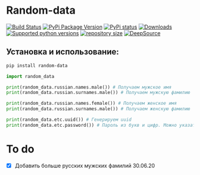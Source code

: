 # Random-data

[![Build Status](https://travis-ci.com/daveusa31/random-data.svg?branch=master)](https://travis-ci.com/daveusa31/random-data)
[![PyPi Package Version](https://img.shields.io/pypi/v/random_data.svg?style=flat-square)](https://pypi.python.org/pypi/random_data)
[![PyPi status](https://img.shields.io/pypi/status/random_data.svg?style=flat-square)](https://pypi.python.org/pypi/random_data)
[![Downloads](https://pepy.tech/badge/random-data)](https://pepy.tech/project/random-data)
[![Supported python versions](https://img.shields.io/pypi/pyversions/random_data.svg?style=flat-square)](https://pypi.python.org/pypi/random_data)
[![repository size](https://img.shields.io/github/repo-size/daveusa31/random_data)](https://github.com/daveusa31/random_data)
[![DeepSource](https://static.deepsource.io/deepsource-badge-light-mini.svg)](https://deepsource.io/gh/daveusa31/random_data/?ref=repository-badge)

## Установка и использование:
```sh 
pip install random-data
```

```python 
import random_data

print(random_data.russian.names.male()) # Получаем мужское имя
print(random_data.russian.surnames.male()) # Получаем мужскую фамилию

print(random_data.russian.names.female()) # Получаем женское имя
print(random_data.russian.surnames.male()) # Получаем женскую фамилию

print(random_data.etc.uuid()) # Генерируем uuid
print(random_data.etc.password()) # Пароль из букв и цифр. Можно указать нужную длину


```

# To do
- [X] Добавить больше русских мужских фамилий 30.06.20
